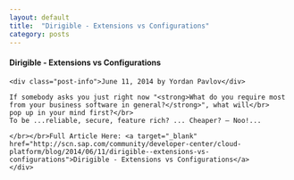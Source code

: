 ```yaml
---
layout: default
title:  "Dirigible - Extensions vs Configurations"
category: posts
---
```

<div class="container">
	<div class="post">
	<b><h4>Dirigible - Extensions vs Configurations</h4></b>
	
	<div class="post-info">June 11, 2014 by Yordan Pavlov</div>
	
	If somebody asks you just right now "<strong>What do you require most from your business software in general?</strong>", what will</br>
	pop up in your mind first?</br>
	To be ...reliable, secure, feature rich? ... Cheaper? – Noo!...

	</br></br>Full Article Here: <a target="_blank" href="http://scn.sap.com/community/developer-center/cloud-platform/blog/2014/06/11/dirigible--extensions-vs-configurations">Dirigible - Extensions vs Configurations</a>
	</div>
</div>